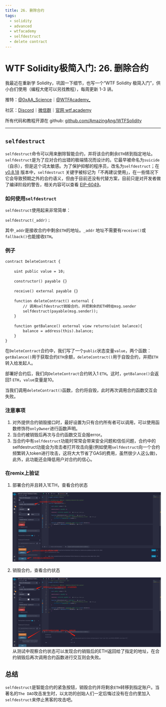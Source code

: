 ```yaml
---
title: 26. 删除合约
tags:
  - solidity
  - advanced
  - wtfacademy
  - selfdestruct
  - delete contract
---
```


# WTF Solidity极简入门: 26. 删除合约

我最近在重新学 Solidity，巩固一下细节，也写一个“WTF Solidity 极简入门”，供小白们使用（编程大佬可以另找教程），每周更新 1-3 讲。

推特：[@0xAA_Science](https://twitter.com/0xAA_Science)｜[@WTFAcademy_](https://twitter.com/WTFAcademy_)

社区：[Discord](https://discord.gg/5akcruXrsk)｜[微信群](https://docs.google.com/forms/d/e/1FAIpQLSe4KGT8Sh6sJ7hedQRuIYirOoZK_85miz3dw7vA1-YjodgJ-A/viewform?usp=sf_link)｜[官网 wtf.academy](https://wtf.academy)

所有代码和教程开源在 github: [github.com/AmazingAng/WTFSolidity](https://github.com/AmazingAng/WTFSolidity)

---

## `selfdestruct`

`selfdestruct`命令可以用来删除智能合约，并将该合约剩余`ETH`转到指定地址。`selfdestruct`是为了应对合约出错的极端情况而设计的。它最早被命名为`suicide`（自杀），但是这个词太敏感。为了保护抑郁的程序员，改名为`selfdestruct`；在 [v0.8.18](https://blog.soliditylang.org/2023/02/01/solidity-0.8.18-release-announcement/) 版本中，`selfdestruct` 关键字被标记为「不再建议使用」，在一些情况下它会导致预期之外的合约语义，但由于目前还没有代替方案，目前只是对开发者做了编译阶段的警告，相关内容可以查看 [EIP-6049](https://eips.ethereum.org/EIPS/eip-6049)。

### 如何使用`selfdestruct`

`selfdestruct`使用起来非常简单：

```solidity
selfdestruct(_addr)；
```

其中`_addr`是接收合约中剩余`ETH`的地址。`_addr` 地址不需要有`receive()`或`fallback()`也能接收`ETH`。

### 例子

```solidity
contract DeleteContract {

    uint public value = 10;

    constructor() payable {}

    receive() external payable {}

    function deleteContract() external {
        // 调用selfdestruct销毁合约，并把剩余的ETH转给msg.sender
        selfdestruct(payable(msg.sender));
    }

    function getBalance() external view returns(uint balance){
        balance = address(this).balance;
    }
}
```

在`DeleteContract`合约中，我们写了一个`public`状态变量`value`，两个函数：`getBalance()`用于获取合约`ETH`余额，`deleteContract()`用于自毁合约，并把`ETH`转入给发起人。

部署好合约后，我们向`DeleteContract`合约转入1 `ETH`。这时，`getBalance()`会返回1 `ETH`，`value`变量是10。

当我们调用`deleteContract()`函数，合约将自毁，此时再次调用合约函数交互会失败。

### 注意事项

1. 对外提供合约销毁接口时，最好设置为只有合约所有者可以调用，可以使用函数修饰符`onlyOwner`进行函数声明。
2. 当合约被销毁后再次与合约函数交互会报error。
3. 当合约中有`selfdestruct`功能时常常会带来安全问题和信任问题，合约中的selfdestruct功能会为攻击者打开攻击向量(例如使用`selfdestruct`向一个合约频繁转入token进行攻击，这将大大节省了GAS的费用，虽然很少人这么做)，此外，此功能还会降低用户对合约的信心。

### 在remix上验证

1. 部署合约并且转入1ETH，查看合约状态

    ![deployContract.png](./img/26-1.png)
2. 销毁合约，查看合约状态

    ![deleteContract.png](./img/26-2.png)
从测试中观察合约状态可以发现合约销毁后的ETH返回给了指定的地址，在合约销毁后再次调用合约函数进行交互则会失败。

## 总结

`selfdestruct`是智能合约的紧急按钮，销毁合约并将剩余`ETH`转移到指定账户。当著名的`The DAO`攻击发生时，以太坊的创始人们一定后悔过没有在合约里加入`selfdestruct`来停止黑客的攻击吧。
